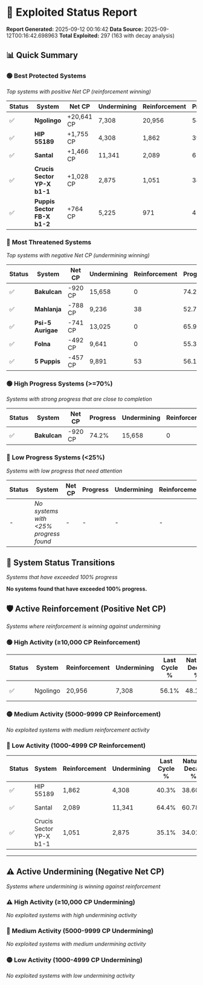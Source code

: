 # 🌟 Exploited Status Report

**Report Generated:** 2025-09-12 00:16:42
**Data Source:** 2025-09-12T00:16:42.698963
**Total Exploited:** 297 (163 with decay analysis)

## 📊 Quick Summary

### 🟢 **Best Protected Systems**
*Top systems with positive Net CP (reinforcement winning)*

| Status | System | Net CP | Undermining | Reinforcement | Progress |
|--------|--------|--------|-------------|---------------|----------|
| ✅ | **Ngolingo** | +20,641 CP | 7,308 | 20,956 | 54.0% |
| ✅ | **HIP 55189** | +1,755 CP | 4,308 | 1,862 | 39.1% |
| ✅ | **Santal** | +1,466 CP | 11,341 | 2,089 | 61.2% |
| ✅ | **Crucis Sector YP-X b1-1** | +1,028 CP | 2,875 | 1,051 | 34.3% |
| ✅ | **Puppis Sector FB-X b1-2** | +764 CP | 5,225 | 971 | 41.6% |

### 🔴 **Most Threatened Systems**
*Top systems with negative Net CP (undermining winning)*

| Status | System | Net CP | Undermining | Reinforcement | Progress |
|--------|--------|--------|-------------|---------------|----------|
| ✅ | **Bakulcan** | -920 CP | 15,658 | 0 | 74.2% |
| ✅ | **Mahlanja** | -788 CP | 9,236 | 38 | 52.7% |
| ✅ | **Psi-5 Aurigae** | -741 CP | 13,025 | 0 | 65.9% |
| ✅ | **Folna** | -492 CP | 9,641 | 0 | 55.3% |
| ✅ | **5 Puppis** | -457 CP | 9,891 | 53 | 56.1% |

### 🟢 **High Progress Systems (>=70%)**
*Systems with strong progress that are close to completion*

| Status | System | Net CP | Progress | Undermining | Reinforcement |
|--------|--------|--------|----------|-------------|---------------|
| ✅ | **Bakulcan** | -920 CP | 74.2% | 15,658 | 0 |

### 🔴 **Low Progress Systems (<25%)**
*Systems with low progress that need attention*

| Status | System | Net CP | Progress | Undermining | Reinforcement |
|--------|--------|--------|----------|-------------|---------------|
| - | *No systems with <25% progress found* | - | - | - | - |
## 🔄 System Status Transitions
*Systems that have exceeded 100% progress*

**No systems found that have exceeded 100% progress.**

## 🛡️ Active Reinforcement (Positive Net CP)
*Systems where reinforcement is winning against undermining*

### 🟢 High Activity (≥10,000 CP Reinforcement)

| Status | System | Reinforcement | Undermining | Last Cycle % | Natural Decay % | Current Progress % | Current CP | Net CP | Activity |
|--------|--------|---------------|-------------|--------------|-----------------|-------------------|------------|--------|----------|
| ✅ | Ngolingo | 20,956 | 7,308 | 56.1% | 48.10% | 54.0% | 189,000 | +20,641 | 🟢 High Reinforcement |

### 🟡 Medium Activity (5000-9999 CP Reinforcement)

*No exploited systems with medium reinforcement activity*

### 🔴 Low Activity (1000-4999 CP Reinforcement)

| Status | System | Reinforcement | Undermining | Last Cycle % | Natural Decay % | Current Progress % | Current CP | Net CP | Activity |
|--------|--------|---------------|-------------|--------------|-----------------|-------------------|------------|--------|----------|
| ✅ | HIP 55189 | 1,862 | 4,308 | 40.3% | 38.60% | 39.1% | 136,850 | +1,755 | 🔵 Low Reinforcement |
| ✅ | Santal | 2,089 | 11,341 | 64.4% | 60.78% | 61.2% | 214,200 | +1,466 | 🔵 Low Reinforcement |
| ✅ | Crucis Sector YP-X b1-1 | 1,051 | 2,875 | 35.1% | 34.01% | 34.3% | 120,049 | +1,028 | 🔵 Low Reinforcement |


---

## ⚠️ Active Undermining (Negative Net CP)
*Systems where undermining is winning against reinforcement*

### ⚠️ High Activity (≥10,000 CP Undermining)

*No exploited systems with high undermining activity*

### 🔶 Medium Activity (5000-9999 CP Undermining)

*No exploited systems with medium undermining activity*

### 🟡 Low Activity (1000-4999 CP Undermining)

*No exploited systems with low undermining activity*
